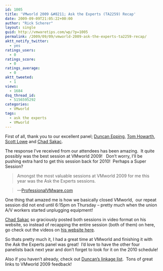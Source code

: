 ```yaml
---
id: 1005
title: 'VMworld 2009 &#8211; Ask the Experts (TA2259) Recap'
date: 2009-09-09T21:05:22+00:00
author: "Rick Scherer"
layout: single
guid: http://vmwaretips.com/wp/?p=1005
permalink: /2009/09/09/vmworld-2009-ask-the-experts-ta2259-recap/
aktt_notify_twitter:
  - yes
ratings_users:
  - 0
ratings_score:
  - 0
ratings_average:
  - 0
aktt_tweeted:
  - 1
views:
  - 1684
dsq_thread_id:
  - 5156595292
categories:
  - VMworld
tags:
  - ask the experts
  - VMworld
---
```

First of all, thank you to our excellent panel; <a href="http://yellow-bricks.com" target="_blank">Duncan Epping</a>, <a href="http://planetvm.net" target="_blank">Tom Howarth</a>, <a href="http://blog.scottlowe.org" target="_blank">Scott Lowe</a> and <a href="http://virtualgeek.typepad.com" target="_blank">Chad Sakac</a>.

The response I&#8217;ve received from our attendees has been amazing.  It quite possibly was the best session at VMworld 2009!   Don&#8217;t worry, I&#8217;ll be pushing extra hard to get this session back for 2010!  Perhaps a Super Session?

> Amongst the most valuable sessions at VMworld 2009 for me this year was the Ask the Experts sessions.
  
> &#8212;<a href="http://professionalvmware.com/2009/09/vmworld-2009-ask-the-experts-follow-up/" target="_blank">ProfessionalVMware.com</a>

One thing that amazed me is how we basically closed VMworld,  our repeat session did not end until 6:15pm on Thursday &#8211; pretty much when the union A/V workers started unplugging equipment!

<a href="http://virtualgeek.typepad.com/virtual_geek/2009/09/vmworld-2009-ask-the-experts-ta2259.html" target="_blank">Chad Sakac</a> so graciously posted both sessions in video format on his website, so instead of recapping the entire session (both of them) on here, go check out the videos on <a href="http://virtualgeek.typepad.com/virtual_geek/2009/09/vmworld-2009-ask-the-experts-ta2259.html" target="_blank">his website here</a>.

So thats pretty much it, I had a great time at VMworld and finishing it with the Ask the Experts panel was great!  I&#8217;d love to have the other four panelists back next year and don&#8217;t forget to look for it on the 2010 schedule!

Also if you haven&#8217;t already, check out <a href="http://www.yellow-bricks.com/2009/09/07/vmworld-2009-san-francisco-linkage/" target="_blank">Duncan&#8217;s linkage list</a>.  Tons of great links to VMworld 2009 feedback!